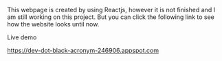 This webpage is created by using Reactjs, however it is not finished and I am still working on this project. But you can click the following link to see how the website looks until now.

Live demo

https://dev-dot-black-acronym-246906.appspot.com

